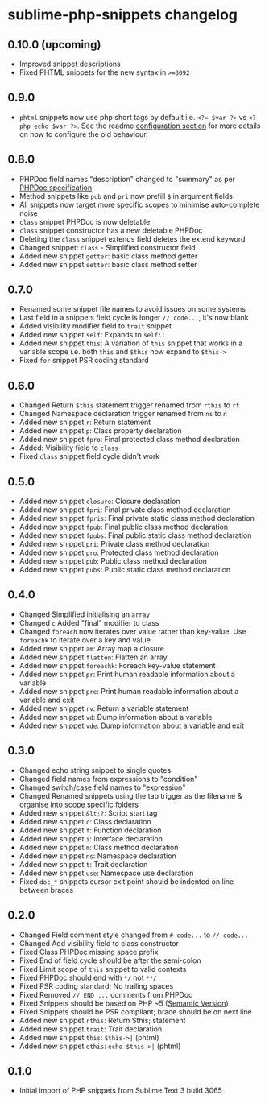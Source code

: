 # sublime-php-snippets changelog

## 0.10.0 (upcoming)

* Improved snippet descriptions
* Fixed PHTML snippets for the new syntax in `>=3092`

## 0.9.0

* `phtml` snippets now use php short tags by default i.e. `<?= $var ?>` vs `<?php echo $var ?>`. See the readme [configuration section](https://github.com/gerardroche/sublime-php-snippets#configuration) for more details on how to configure the old behaviour. 

## 0.8.0

* PHPDoc field names "description" changed to "summary" as per [PHPDoc specification](http://phpdoc.org/docs/latest/guides/docblocks.html)
* Method snippets like `pub` and `pri` now prefill `$` in argument fields
* All snippets now target more specific scopes to minimise auto-complete noise
* `class` snippet PHPDoc is now deletable
* `class` snippet constructor has a new deletable PHPDoc
* Deleting the `class` snippet extends field deletes the extend keyword
* Changed snippet: `class` - Simplified constructor field
* Added new snippet `getter`: basic class method getter
* Added new snippet `setter`: basic class method setter

## 0.7.0

* Renamed some snippet file names to avoid issues on some systems
* Last field in a snippets field cycle is longer `// code...`, it's now blank
* Added visibility modifier field to `trait` snippet
* Added new snippet `self`: Expands to `self::`
* Added new snippet `this`: A variation of `this` snippet that works in a variable scope i.e. both `this` and `$this` now expand to `$this->`
* Fixed `for` snippet PSR coding standard

## 0.6.0

* Changed Return `$this` statement trigger renamed from `rthis` to `rt`
* Changed Namespace declaration trigger renamed from `ns` to `n`
* Added new snippet `r`: Return statement
* Added new snippet `p`: Class property declaration
* Added new snippet `fpro`: Final protected class method declaration
* Added: Visibility field to `class`
* Fixed `class` snippet field cycle didn't work

## 0.5.0
* Added new snippet `closure`: Closure declaration
* Added new snippet `fpri`: Final private class method declaration
* Added new snippet `fpris`: Final private static class method declaration
* Added new snippet `fpub`: Final public class method declaration
* Added new snippet `fpubs`: Final public static class method declaration
* Added new snippet `pri`: Private class method declaration
* Added new snippet `pro`: Protected class method declaration
* Added new snippet `pub`: Public class method declaration
* Added new snippet `pubs`: Public static class method declaration

## 0.4.0

* Changed Simplified initialising an `array`
* Changed `c` Added "final" modifier to class
* Changed `foreach` now iterates over value rather than key-value. Use `foreachk` to iterate over a key and value
* Added new snippet `am`: Array map a closure
* Added new snippet `flatten`: Flatten an array
* Added new snippet `foreachk`: Foreach key-value statement
* Added new snippet `pr`: Print human readable information about a variable
* Added new snippet `pre`: Print human readable information about a variable and exit
* Added new snippet `rv`: Return a variable statement
* Added new snippet `vd`: Dump information about a variable
* Added new snippet `vde`: Dump information about a variable and exit

## 0.3.0

* Changed echo string snippet to single quotes
* Changed field names from expressions to "condition"
* Changed switch/case field names to "expression"
* Changed Renamed snippets using the tab trigger as the filename & organise into scope specific folders
* Added new snippet `&lt;?`: Script start tag
* Added new snippet `c`: Class declaration
* Added new snippet `f`: Function declaration
* Added new snippet `i`: Interface declaration
* Added new snippet `m`: Class method declaration
* Added new snippet `ns`: Namespace declaration
* Added new snippet `t`: Trait declaration
* Added new snippet `use`: Namespace use declaration
* Fixed `doc_*` snippets cursor exit point should be indented on line between braces

## 0.2.0

* Changed Field comment style changed from `# code...` to `// code...`
* Changed Add visibility field to class constructor
* Fixed Class PHPDoc missing space prefix
* Fixed End of field cycle should be after the semi-colon
* Fixed Limit scope of `this` snippet to valid contexts
* Fixed PHPDoc should end with `*/` not `**/`
* Fixed PSR coding standard; No trailing spaces
* Fixed Removed `// END ...` comments from PHPDoc
* Fixed Snippets should be based on PHP ~5 ([Semantic Version](http://semver.org))
* Fixed Snippets should be PSR compliant; brace should be on next line
* Added new snippet `rthis`: Return $this; statement
* Added new snippet `trait`: Trait declaration
* Added new snippet `this`: `$this->|` (phtml)
* Added new snippet `ethis`: `echo $this->|` (phtml)

## 0.1.0

* Initial import of PHP snippets from Sublime Text 3 build 3065






